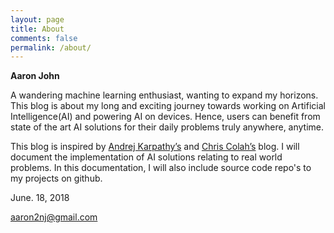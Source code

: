 ```yaml
---
layout: page
title: About
comments: false
permalink: /about/
---
```


**Aaron John**

A wandering machine learning enthusiast, wanting to expand my horizons. This blog is about my long and exciting journey towards working on Artificial Intelligence(AI) and powering AI on devices. Hence, users can benefit from state of the art AI solutions for their daily problems truly anywhere, anytime.

This blog is inspired by [Andrej Karpathy’s](http://karpathy.github.io/) and [Chris Colah’s](http://colah.github.io/) blog. I will document the implementation of AI solutions relating to real world problems. In this documentation, I will also include source code repo's to my projects on github.

June. 18, 2018

aaron2nj@gmail.com
